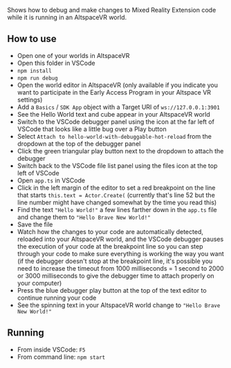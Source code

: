Shows how to debug and make changes to Mixed Reality Extension code while it is running in an AltspaceVR world.

## How to use

* Open one of your worlds in AltspaceVR
* Open this folder in VSCode
* `npm install`
* `npm run debug`
* Open the world editor in AltspaceVR (only available if you indicate you want to participate in the Early Access Program in your Altspace VR settings)
* Add a `Basics` / `SDK App` object with a Target URI of `ws://127.0.0.1:3901`
* See the Hello World text and cube appear in your AltspaceVR world
* Switch to the VSCode debugger panel using the icon at the far left of VSCode that looks like a little bug over a Play button
* Select `Attach to hello-world-with-debuggable-hot-reload` from the dropdown at the top of the debugger panel
* Click the green triangular play button next to the dropdown to attach the debugger 
* Switch back to the VSCode file list panel using the files icon at the top left of VSCode
* Open `app.ts` in VSCode
* Click in the left margin of the editor to set a red breakpoint on the line that starts `this.text = Actor.Create(` (currently that's line 52 but the line number might have changed somewhat by the time you read this)
* Find the text `"Hello World!"` a few lines farther down in the `app.ts` file and change them to `"Hello Brave New World!"`
* Save the file
* Watch how the changes to your code are automatically detected, reloaded into your AltspaceVR world, and the VSCode debugger pauses the execution of your code at the breakpoint line so you can step through your code to make sure everything is working the way you want (if the debugger doesn't stop at the breakpoint line, it's possible you need to increase the timeout from 1000 milliseconds = 1 second to 2000 or 3000 milliseconds to give the debugger time to attach properly on your computer)
* Press the blue debugger play button at the top of the text editor to continue running your code
* See the spinning text in your AltspaceVR world change to `"Hello Brave New World!"`


## Running

* From inside VSCode: `F5`
* From command line: `npm start`
